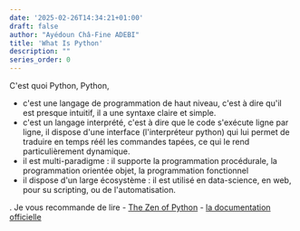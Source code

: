 ```yaml
---
date: '2025-02-26T14:34:21+01:00'
draft: false
author: "Ayédoun Châ-Fine ADEBI"
title: 'What Is Python'
description: ""
series_order: 0
--- 
```


C'est quoi Python,
Python, 
  - c'est une langage de programmation de haut niveau, c'est à dire qu'il est 
  presque intuitif, il a une syntaxe claire et simple.
  - c'est un langage interprété, c'est à dire que le code s'exécute ligne par 
  ligne, il dispose d'une interface (l'interpréteur python) qui lui permet de 
  traduire en temps réél les commandes tapées, ce qui le rend particulièrement
  dynamique.
  - il est multi-paradigme : il supporte la programmation procédurale, la 
  programmation orientée objet, la programmation fonctionnel
  - il dispose d'un large écosystème :  il est utilisé en data-science, en web, 
  pour su scripting, ou de l'automatisation.

  . Je vous recommande de lire 
    - [The Zen of Python](peps.python.org/pep-0020/) 
    - [la documentation officielle](docs.python.org/3/tutorial/index.html) 
 


